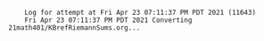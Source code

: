         Log for attempt at Fri Apr 23 07:11:37 PM PDT 2021 (11643)
        Fri Apr 23 07:11:37 PM PDT 2021 Converting 21math401/KBrefRiemannSums.org...
